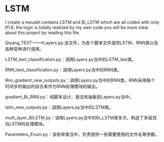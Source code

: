 # LSTM
I create a moudel contains LSTM and Bi_LSTM which are all coded with only tf1.8, the logic is totally realized by my own code
you will be more clear about this project by reading this file.

Qiyang_TEXT--->Layers.py:该文件，为各个脚本文件提供LSTM、RNN类以及各种变种进行调用。

LSTM_text_classification.py：调用Layers.py当中的LSTM_last类。

RNN_text_classification.py：调用Layers.py当中的RNN类。

Rnn_gradient_new_outputs.py：调用Layers.py当中的RNN类，RNN采用每个时间步的输出的综合来作为RNN处理模块的输出。

gradient_Bi_RNN.py：纯脚本设计，我没有抽象到Layers.py当中。

lstm_new_outputs.py：调用Layers.py当中的LSTM类。

multi_layer_BiLSTM.py：调用Layers.py当中的Bi_LSTM类多次，构造了多层双向LSTM的处理模块。

Parameters_Enum.py：该枚举类当中，负责提供一些需要使用的文件名等参数。
